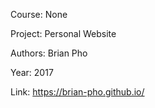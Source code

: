 Course: None

Project: Personal Website

Authors: Brian Pho

Year: 2017

Link: https://brian-pho.github.io/
